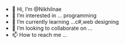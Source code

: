 - 👋 Hi, I’m @Nikhilnae
- 👀 I’m interested in ... programming
- 🌱 I’m currently learning ...c#,web designing
- 💞️ I’m looking to collaborate on ...
- 📫 How to reach me ...

<!---
Nikhilnae/Nikhilnae is a ✨ special ✨ repository because its `README.md` (this file) appears on your GitHub profile.
You can click the Preview link to take a look at your changes.
--->
